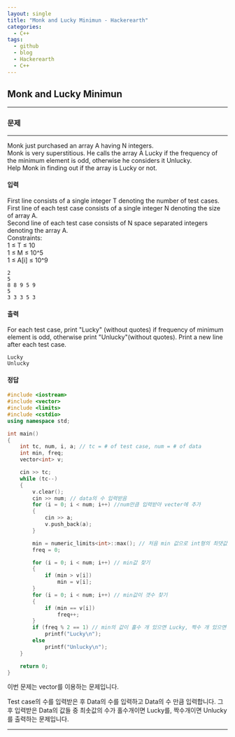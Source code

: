 ```yaml
---
layout: single
title: "Monk and Lucky Minimun - Hackerearth"
categories:
  - C++
tags:
  - github
  - blog
  - Hackerearth
  - C++
---
```

## **Monk and Lucky Minimun**
---

### 문제
---
  Monk just purchased an array A having N integers.  
  Monk is very superstitious. He calls the array A Lucky if the frequency of the minimum element is odd, otherwise he considers it Unlucky.  
  Help Monk in finding out if the array is Lucky or not.

#### 입력
First line consists of a single integer T denoting the number of test cases.  
First line of each test case consists of a single integer N denoting the size of array A.  
Second line of each test case consists of N space separated integers denoting the array A.  
Constraints:  
1 ≤ T ≤ 10  
1 ≤ M ≤ 10^5  
1 ≤ A[i] ≤ 10^9  
```
2
5
8 8 9 5 9
5
3 3 3 5 3
```

#### 출력
For each test case, print "Lucky" (without quotes) if frequency of minimum element is odd, otherwise print "Unlucky"(without quotes). Print a new line after each test case.
```
Lucky
Unlucky
```

#### 정답
```c++
#include <iostream>
#include <vector>
#include <limits>
#include <cstdio>
using namespace std;

int main()
{
	int tc, num, i, a; // tc = # of test case, num = # of data
	int min, freq;
	vector<int> v;

	cin >> tc;
	while (tc--)
	{
		v.clear();
		cin >> num; // data의 수 입력받음
		for (i = 0; i < num; i++) //num만큼 입력받아 vecter에 추가
		{
			cin >> a;
			v.push_back(a);
		}

		min = numeric_limits<int>::max(); // 처음 min 값으로 int형의 최댓값 넣음
		freq = 0;

		for (i = 0; i < num; i++) // min값 찾기
		{
			if (min > v[i])
				min = v[i];
		}
		for (i = 0; i < num; i++) // min값이 갯수 찾기
		{
			if (min == v[i])
				freq++;
		}
		if (freq % 2 == 1) // min의 값이 홀수 개 있으면 Lucky, 짝수 개 있으면 Unlucky 출력
			printf("Lucky\n");
		else
			printf("Unlucky\n");
	}

	return 0;
}
```
이번 문제는 vector를 이용하는 문제입니다.

Test case의 수를 입력받은 후 Data의 수를 입력하고 Data의 수 만큼 입력합니다. 그 후 입력받은 Data의 값들 중 최솟값의 수가 홀수개이면 Lucky를, 짝수개이면 Unlucky를 출력하는 문제입니다.

---
